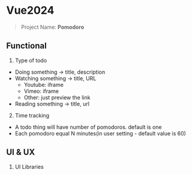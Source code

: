 # Vue2024

> Project Name: **Pomodoro**

## Functional

1. Type of todo

- Doing something -> title, description
- Watching something -> title, URL
  - Youtube: iframe
  - Vimeo: iframe
  - Other: just preview the link
- Reading something -> title, url

2. Time tracking

- A todo thing will have number of pomodoros. default is one
- Each pomodoro equal N minutes(in user setting - default value is 60)

## UI & UX

1. UI Libraries
